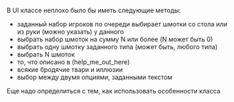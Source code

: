 В UI классе неплохо было бы иметь следующие методы: 

* заданный набор игроков по очереди выбирает шмотки со стола или из руки (можно указать) у данного
* выбрать набор шмоток на сумму N или более (N может быть 0)
* выбрать одну шмотку заданного типа (может быть, любого типа)
* выбрать N шмоток
* то, что описано в (help_me_out_here)
* всякие бродячие твари и иллюзии
* выбор между двумя опциями, заданными текстом

Еще надо определиться с тем, как использовать особенности класса

